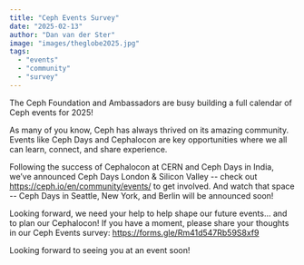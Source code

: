 ```yaml
---
title: "Ceph Events Survey"
date: "2025-02-13"
author: "Dan van der Ster"
image: "images/theglobe2025.jpg"
tags:
  - "events"
  - "community"
  - "survey"
---
```


The Ceph Foundation and Ambassadors are busy building a full calendar of Ceph events for 2025!

As many of you know, Ceph has always thrived on its amazing community. Events like Ceph Days and Cephalocon are key opportunities where we all can learn, connect, and share experience.

Following the success of Cephalocon at CERN and Ceph Days in India, we’ve announced Ceph Days London & Silicon Valley -- check out https://ceph.io/en/community/events/ to get involved.
And watch that space -- Ceph Days in Seattle, New York, and Berlin will be announced soon!

Looking forward, we need your help to help shape our future events... and to plan our Cephalocon!
If you have a moment, please share your thoughts in our Ceph Events survey: https://forms.gle/Rm41d547Rb59S8xf9

Looking forward to seeing you at an event soon!
